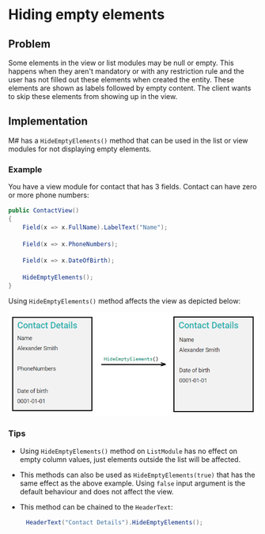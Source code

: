 # Hiding empty elements

## Problem

Some elements in the view or list modules may be null or empty. This happens when they aren't mandatory or with any restriction rule and the user has not filled out these elements when created the entity. These elements are shown as labels followed by empty content. The client wants to skip these elements from showing up in the view.

## Implementation

M# has a `HideEmptyElements()` method that can be used in the list or view modules for not displaying empty elements.

### Example
You have a view module for contact that has 3 fields. Contact can have zero or more phone numbers:
```csharp
public ContactView()
{
    Field(x => x.FullName).LabelText("Name");

    Field(x => x.PhoneNumbers);

    Field(x => x.DateOfBirth);

    HideEmptyElements();
}
```

Using `HideEmptyElements()` method affects the view as depicted below:

![hidingEmptyElements() effect](images/hidingEmptyElements.png)

### Tips
- Using `HideEmptyElements()` method on `ListModule` has no effect on empty column values, just elements outside the list will be affected.

- This methods can also be used as `HideEmptyElements(true)` that has the same effect as the above example. Using `false` input argument is the default behaviour and does not affect the view.

- This method can be chained to the `HeaderText`:
```csharp
     HeaderText("Contact Details").HideEmptyElements();
```